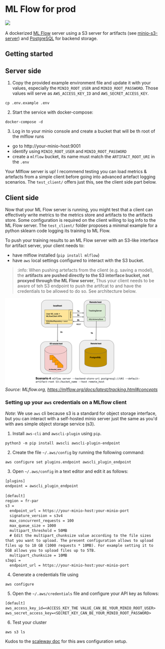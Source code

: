 # ML Flow for prod

![](https://badgen.net/badge/mlflow/10140/blue?label=MLflow%20UI%20port)

A dockerized [ML Flow](https://mlflow.org/) server using a S3 server for artifacts (see [minio-s3-server](https://github.com/fpaupier/minio-s3-server)) 
and [PostgreSQL](https://www.postgresql.org/) for backend storage.

## Getting started

## Server side
1. Copy the provided example environment file and update it with your values, especially the
 `MINIO_ROOT_USER` and `MINIO_ROOT_PASSWORD`. Those values will serve as `AWS_ACCESS_KEY_ID` and `AWS_SECRET_ACCESS_KEY`.
```shell
cp .env.example .env
```

2. Start the service with docker-compose:
```shell
docker-compose -d
```

3. Log in to your minio console and create a bucket that will be th root of the mlflow runs
- go to http://your-minio-host:9001
- identify using `MINIO_ROOT_USER` and `MINIO_ROOT_PASSWORD`
- create a `mlflow` bucket, its name must match the `ARTIFACT_ROOT_URI` in the `.env`

Your Mlflow server is up!
I recommend testing you can load metrics & artefacts from a simple client before going into 
advanced artefact logging scenarios. The `test_client/` offers just this, see the client side part below.

## Client side

Now that your ML Flow server is running, you might test that a client can effectively write 
metrics to the metrics store and artifacts to the artifacts store. Some configuration is required on the client 
willing to log info to the ML Flow server. The ``test_client/`` folder proposes a minimal example for a python
sklearn code logging its training to ML Flow.

To push your training results to an ML Flow server with an S3-like interface for artifact server, your client needs to:
- have mlflow installed (`pip install mlflow`)
- have `aws` local settings configured to interact with the S3 bucket. 
 > :info: When pushing artefacts from the client (e.g. saving a model),
the **artifacts are pushed directly to the S3 interface bucket, not proxyed through the ML Flow server**, Thus your client
needs to be aware of teh S3 endpoint to push the artifcat to and have the credentials to be allowed to do so. See 
architecture below. 

![See this doc](./doc/mlflow-archi.png)
_Source: MLflow.org, https://mlflow.org/docs/latest/tracking.html#concepts_

### Setting up your `aws` credentials on a MLflow client

_Note_: We use `aws` cli because s3 is a standard for object storage interface, but you can interact with a self-hosted
minio server just the same as you'd with aws simple object storage service (s3).

1. Install `aws-cli` and `awscli-plugin` using `pip`.
````shell
python3 -m pip install awscli awscli-plugin-endpoint
````

2. Create the file `~/.aws/config` by running the following command:
```shell
aws configure set plugins.endpoint awscli_plugin_endpoint
```

3. Open `~/.aws/config` in a text editor and edit it as follows:
```editorconfig
[plugins]
endpoint = awscli_plugin_endpoint

[default]
region = fr-par
s3 =
  endpoint_url = https://your-minio-host:your-minio-port
  signature_version = s3v4
  max_concurrent_requests = 100
  max_queue_size = 1000
  multipart_threshold = 50MB
  # Edit the multipart_chunksize value according to the file sizes that you want to upload. The present configuration allows to upload files up to 10 GB (1000 requests * 10MB). For example setting it to 5GB allows you to upload files up to 5TB.
  multipart_chunksize = 10MB
s3api =
  endpoint_url = https://your-minio-host:your-minio-port
```
4. Generate a credentials file using
```shell
aws configure
```

5. Open the `~/.aws/credentials` file and configure your API key as follows:
```editorconfig
[default]
aws_access_key_id=<ACCESS_KEY_THE VALUE_CAN_BE_YOUR_MINIO_ROOT_USER>
aws_secret_access_key=<SECRET_KEY_CAN_BE_YOUR_MINIO_ROOT_PASSWORD>
```

6. Test your cluster
```shell
aws s3 ls
```

Kudos to the [scaleway doc](https://www.scaleway.com/en/docs/storage/object/api-cli/object-storage-aws-cli/) for this aws configuration setup. 